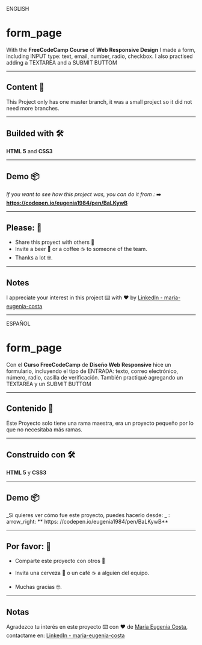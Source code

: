 ENGLISH

# form_page

With the **FreeCodeCamp Course** of **Web Responsive Design** I made a form, including INPUT type: text, email, number, radio, checkbox. I also practised adding a TEXTAREA and a SUBMIT BUTTOM

---

## Content 🚀

This Project only has one master branch, it was a small project so it did not need more branches.

---

## Builded with 🛠️

**HTML 5** and **CSS3**

---

## Demo 📦

_If you want to see how this project was, you can do it from :_
:arrow_right: **https://codepen.io/eugenia1984/pen/BaLKywB**

---

## Please: 🎁
* Share this proyect with others 📢
* Invite a beer 🍺 or a coffee ☕  to someone of the team. 
* Thanks a lot 🤓.

---

## Notes

I appreciate your interest in this project ⌨️ with ❤️ by [LinkedIn - maria-eugenia-costa](https://www.linkedin.com/in/maria-eugenia-costa/)

---

ESPAÑOL

# form_page

Con el **Curso FreeCodeCamp** de **Diseño Web Responsive** hice un formulario, incluyendo el tipo de ENTRADA: texto, correo electrónico, número, radio, casilla de verificación. También practiqué agregando un TEXTAREA y un SUBMIT BUTTOM

---

## Contenido 🚀

Este Proyecto solo tiene una rama maestra, era un proyecto pequeño por lo que no necesitaba más ramas.

---

## Construido con 🛠️

**HTML 5** y **CSS3**

---

## Demo 📦

_Si quieres ver cómo fue este proyecto, puedes hacerlo desde: _
: arrow_right: ** https: //codepen.io/eugenia1984/pen/BaLKywB**

---

## Por favor: 🎁

* Comparte este proyecto con otros 📢
  
* Invita una cerveza 🍺 o un café ☕ a alguien del equipo.
  
* Muchas gracias 🤓.

---

## Notas

Agradezco tu interés en este proyecto ⌨️ con ❤️ de [María Eugenia Costa](https://github.com/eugenia1984), contactame en: [LinkedIn - maria-eugenia-costa](https://www.linkedin.com/in/maria-eugenia-costa/)

